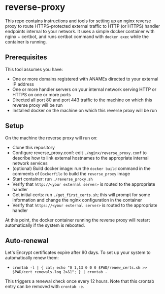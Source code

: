 # reverse-proxy

This repo contains instructions and tools for setting up an nginx reverse proxy to route HTTPS-protected external traffic to HTTP (or HTTPS) handler endpoints internal to your network.  It uses a simple docker container with nginx + certbot, and runs certbot command with `docker exec` while the container is running.

## Prerequisites

This tool assumes you have:

* One or more domains registered with ANAMEs directed to your external IP address
* One or more handler servers on your internal network serving HTTP or HTTPS on one or more ports
* Directed all port 80 and port 443 traffic to the machine on which this reverse proxy will be run
* Installed docker on the machine on which this reverse proxy will be run

## Setup

On the machine the reverse proxy will run on:

* Clone this repository
* Configure reverse_proxy.conf: edit `./nginx/reverse_proxy.conf` to describe how to link external hostnames to the appropriate internal network services
* (optional) Build docker image: run the `docker build` command in the comments of `Dockerfile` to build the `reverse_proxy` image
* Start container: run `./reverse_proxy.sh`
* Verify that `http://<your external server>` is routed to the appropriate handler
* Get initial certs: run `./get_first_certs.sh`; this will prompt for some information and change the nginx configuration in the container
* Verify that `https://<your external server>` is routed to the appropriate handler

At this point, the docker container running the reverse proxy will restart automatically if the system is rebooted.

## Auto-renewal

Let's Encrypt certificates expire after 90 days.  To set up your system to automatically renew them:

* `crontab -l | { cat; echo "0 1,13 0 0 0 $PWD/renew_certs.sh >> $PWD/cert_renewals.log 2>&1"; } | crontab -`

This triggers a renewal check once every 12 hours.  Note that this crontab entry can be removed with `crontab -e`.

